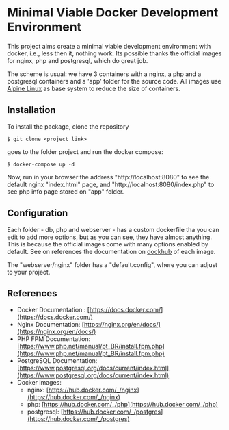 # Minimal Viable Docker Development Environment

This project aims create a minimal viable development environment with docker, 
i.e., less then it, nothing work. 
Its possible thanks the official images for nginx, php and postgresql, which do
great job.

The scheme is usual: we have 3 containers with a nginx, a php and a postgresql 
containers and a 'app' folder for the source code. All images use 
[Alpine Linux](https://www.alpinelinux.org) as base system to reduce the size 
of containers.

## Installation

To install the package, clone the repository


```
$ git clone <project link>
```

goes to the folder project and run the docker compose:


```
$ docker-compose up -d
```

Now, run in your browser the address "http://localhost:8080" to see the default 
nginx "index.html" page, and "http://localhost:8080/index.php" to see php info 
page stored on "app" folder.

## Configuration

Each folder - db, php and webserver - has a custom dockerfile tha you can edit 
to add more options, but as you can see, they have almost anything. This is 
because the official images come with many options enabled by default. See on 
references the documentation on [dockhub](https://dockhub.com) of each image.

The "webserver/nginx" folder has a "default.config", where you can adjust to 
your project.

## References

- Docker Documentation : [https://docs.docker.com/](https://docs.docker.com/)
- Nginx Documentation: [https://nginx.org/en/docs/](https://nginx.org/en/docs/)
- PHP FPM Documentation: [https://www.php.net/manual/pt_BR/install.fpm.php](https://www.php.net/manual/pt_BR/install.fpm.php) 
- PostgreSQL Documentation: [https://www.postgresql.org/docs/current/index.html](https://www.postgresql.org/docs/current/index.html)
- Docker images:
    - nginx: [https://hub.docker.com/_/nginx](https://hub.docker.com/_/nginx)
    - php: [https://hub.docker.com/_/php](https://hub.docker.com/_/php)
    - postgresql: [https://hub.docker.com/_/postgres](https://hub.docker.com/_/postgres)
